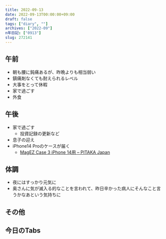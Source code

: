 ```yaml
---
title: 2022-09-13
date: 2022-09-13T00:00:00+09:00
draft: false
tags: ["diary", ""]
archives: ["2022-09"]
n年日記: ["0913"]
slug: 272141
---
```

## 午前
- 朝も腰に鈍痛あるが、昨晩よりも相当弱い
- 鎮痛剤なくても耐えられるレベル
- 大事をとって休暇
- 家で過ごす
- 外食
## 午後
- 家で過ごす
  - 投資記録の更新など
- 息子の迎え
- iPhone14 Proのケースが届く
  - [MagEZ Case 3 iPhone 14用 – PITAKA Japan](https://pitakajapan.com/products/magez-case-3-for-iphone-14?variant=42717105684629)
## 体調
- 夜にはすっかり元気に
- 奥さんに気が滅入る的なことを言われて、昨日辛かった病人にそんなこと言うかなあという気持ちに
## その他
## 今日のTabs